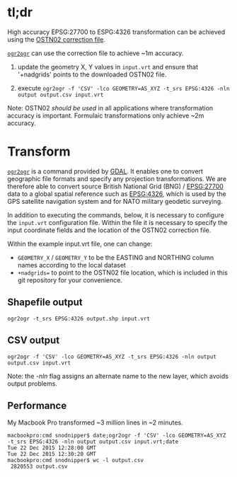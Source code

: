 # tl;dr #
High accuracy EPSG:27700 to ESPG:4326 transformation can be achieved using the [OSTN02 correction file](https://www.ordnancesurvey.co.uk/business-and-government/help-and-support/navigation-technology/os-net/ostn02-ntv2-format.html).

[`ogr2ogr`](http://www.gdal.org/ogr2ogr.html) can use the correction file to achieve ~1m accuracy.

1. update the geometry X, Y values in `input.vrt` and ensure that '+nadgrids' points to the downloaded OSTN02 file.

2. execute `ogr2ogr -f 'CSV' -lco GEOMETRY=AS_XYZ -t_srs EPSG:4326 -nln output output.csv input.vrt` 

Note: OSTN02 _should be used_ in all applications where transformation accuracy is important.  Formulaic transformations only achieve ~2m accuracy. 

# Transform #
[`ogr2ogr`](http://www.gdal.org/ogr2ogr.html) is a command provided by [GDAL](http://www.gdal.org/).  It enables one to convert geographic file formats and specify any projection transformations.  We are therefore able to convert source British National Grid (BNG) / [EPSG:27700](http://spatialreference.org/ref/epsg/27700/) data to a global spatial reference such as [EPSG:4326](http://spatialreference.org/ref/epsg/4326/), which is used by the GPS satellite navigation system and for NATO military geodetic surveying.

In addition to executing the commands, below, it is necessary to configure the `input.vrt` configuration file.  Within the file it is necessary to specify the input coordinate fields and the location of the OSTN02 correction file.

Within the example input.vrt file, one can change:
* `GEOMETRY_X` / `GEOMETRY_Y` to be the EASTING and NORTHING column names according to the local dataset
* `+nadgrids=` to point to the OSTN02 file location, which is included in this git repository for your convenience.

## Shapefile output ##
`ogr2ogr -t_srs EPSG:4326 output.shp input.vrt`

## CSV output ##
`ogr2ogr -f 'CSV' -lco GEOMETRY=AS_XYZ -t_srs EPSG:4326 -nln output output.csv input.vrt`

Note: the _-nln_ flag assigns an alternate name to the new layer, which avoids output problems.

## Performance ##
My Macbook Pro transformed ~3 million lines in ~2 minutes.

```
macbookpro:cmd snodnipper$ date;ogr2ogr -f 'CSV' -lco GEOMETRY=AS_XYZ -t_srs EPSG:4326 -nln output output.csv input.vrt;date
Tue 22 Dec 2015 12:28:00 GMT
Tue 22 Dec 2015 12:30:20 GMT
macbookpro:cmd snodnipper$ wc -l output.csv 
 2820553 output.csv
```

